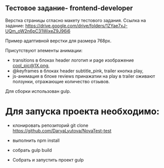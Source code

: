 ## Тестовое задание- frontend-developer

Верстка страницы сгласно макету тестового задания.
Ссылка на задание: https://drive.google.com/drive/folders/1ZYae7xJ-UQm_oW2n6pC31WixeZ9J96i6

Пример адаптивной верстки для размера 768px.

Присутствуют элементы анимации:
- transitions в блоках header логотип и page изображение cool_pic@1X.png, 
- @keyframes в блоках header subtitle_pink, trailer кнопка play, 
- js-анимация в блоке reviews принажатии на play в trailer оживают ползунки, отражающие количество отзывов.

Для сборки использован gulp.

# Для запуска проекта необходимо:
- клонировать репозиторий 
git clone https://github.com/DaryaLyutova/NovaTest-test

- выполнить
npm install

- собрать 
gulp build

- Собрать и запустить проект
gulp

